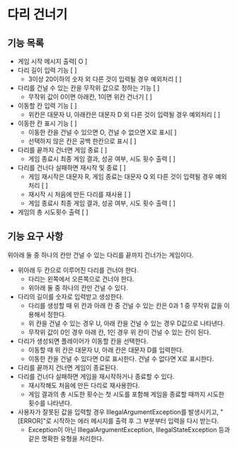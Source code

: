 # 다리 건너기

## 기능 목록
- 게임 시작 메시지 출력[ O ]
- 다리 길이 입력 기능 [ ] 
  - 3이상 20이하의 숫자 외 다른 것이 입력될 경우 예외처리 [ ]
- 다리를 건널 수 있는 칸을 무작위 값으로 정하는 기능 [ ]
  - 무작위 값이 0이면 아래칸, 1이면 위칸 건너기 [ ]
- 이동할 칸 입력 기능 [ ]
  - 위칸은 대문자 U, 아래칸은 대문자 D 외 다른 것이 입력될 경우 예외처리 [ ]
- 이동한 칸 표시 기능 [ ]
  - 이동한 칸을 건널 수 있으면 O, 건널 수 없으면 X로 표시[ ]
  - 선택하지 않은 칸은 공백 한칸으로 표시 [ ]
- 다리를 끝까지 건너면 게임 종료 [ ]
  - 게임 종료시 최종 게임 결과, 성공 여부, 시도 횟수 출력 [ ]
- 다리를 건너다 실패하면 재시작 및 종료 [ ]
  - 게임 재시작은 대문자 R, 게임 종료는 대문자 Q 외 다른 것이 입력될 경우 예외처리 [ ]
  - 재시작 시 처음에 만든 다리를 재사용 [ ]
  - 게임 종료시 최종 게임 결과, 성공 여부, 시도 횟수 출력 [ ]
- 게임의 총 시도횟수 출력 [ ]

## 기능 요구 사항

위아래 둘 중 하나의 칸만 건널 수 있는 다리를 끝까지 건너가는 게임이다.

- 위아래 두 칸으로 이루어진 다리를 건너야 한다.
  - 다리는 왼쪽에서 오른쪽으로 건너야 한다.
  - 위아래 둘 중 하나의 칸만 건널 수 있다.
- 다리의 길이를 숫자로 입력받고 생성한다.
  - 다리를 생성할 때 위 칸과 아래 칸 중 건널 수 있는 칸은 0과 1 중 무작위 값을 이용해서 정한다.
  - 위 칸을 건널 수 있는 경우 U, 아래 칸을 건널 수 있는 경우 D값으로 나타낸다.
  - 무작위 값이 0인 경우 아래 칸, 1인 경우 위 칸이 건널 수 있는 칸이 된다.
- 다리가 생성되면 플레이어가 이동할 칸을 선택한다.
  - 이동할 때 위 칸은 대문자 U, 아래 칸은 대문자 D를 입력한다.
  - 이동한 칸을 건널 수 있다면 O로 표시한다. 건널 수 없다면 X로 표시한다.
- 다리를 끝까지 건너면 게임이 종료된다.
- 다리를 건너다 실패하면 게임을 재시작하거나 종료할 수 있다.
  - 재시작해도 처음에 만든 다리로 재사용한다.
  - 게임 결과의 총 시도한 횟수는 첫 시도를 포함해 게임을 종료할 때까지 시도한 횟수를 나타낸다.
- 사용자가 잘못된 값을 입력할 경우 IllegalArgumentException를 발생시키고, "[ERROR]"로 시작하는 에러 메시지를 출력 후 그 부분부터 입력을 다시 받는다.
  - Exception이 아닌 IllegalArgumentException, IllegalStateException 등과 같은 명확한 유형을 처리한다.